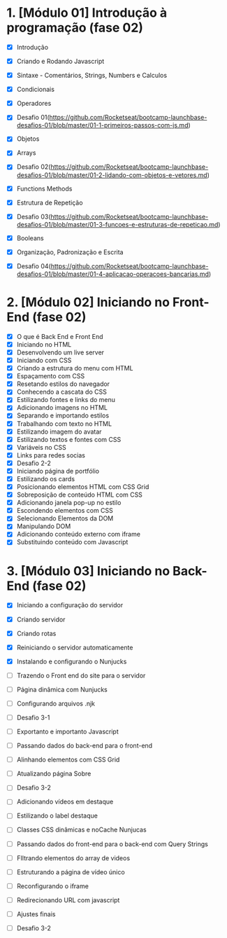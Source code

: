 
# 1. [Módulo 01] Introdução à programação (fase 02)

- [X] Introdução
- [X] Criando e Rodando Javascript
- [X] Sintaxe - Comentários, Strings, Numbers e Calculos
- [X] Condicionais
- [X] Operadores
- [X] Desafio 01(https://github.com/Rocketseat/bootcamp-launchbase-desafios-01/blob/master/01-1-primeiros-passos-com-js.md)
- [X] Objetos
- [X] Arrays
- [X] Desafio 02(https://github.com/Rocketseat/bootcamp-launchbase-desafios-01/blob/master/01-2-lidando-com-objetos-e-vetores.md)
- [X] Functions Methods
- [X] Estrutura de Repetição
- [X] Desafio 03(https://github.com/Rocketseat/bootcamp-launchbase-desafios-01/blob/master/01-3-funcoes-e-estruturas-de-repeticao.md)
- [X] Booleans
- [X] Organização, Padronização e Escrita
- [X] Desafio 04(https://github.com/Rocketseat/bootcamp-launchbase-desafios-01/blob/master/01-4-aplicacao-operacoes-bancarias.md)


# 2. [Módulo 02] Iniciando no Front-End (fase 02)

- [X] O que é Back End e Front End
- [X] Iniciando no HTML 
- [X] Desenvolvendo um live server
- [X] Iniciando com CSS
- [X] Criando a estrutura do menu com HTML
- [X] Espaçamento com CSS
- [X] Resetando estilos do navegador
- [X] Conhecendo a cascata do CSS
- [X] Estilizando fontes e links do menu
- [X] Adicionando imagens no HTML
- [X] Separando e importando estilos
- [X] Trabalhando com texto no HTML
- [X] Estilizando imagem do avatar
- [X] Estilizando textos e fontes com CSS
- [X] Variáveis no CSS
- [X] Links para redes socias
- [X] Desafio 2-2
- [X] Iniciando página de portfólio
- [X] Estilizando os cards
- [X] Posicionando elementos HTML com CSS Grid
- [X] Sobreposição de conteúdo HTML com CSS
- [X] Adicionando janela pop-up no estilo
- [X] Escondendo elementos com CSS
- [X] Selecionando Elementos da DOM
- [X] Manipulando DOM
- [X] Adicionando conteúdo externo com iframe
- [X] Substituindo conteúdo com Javascript

# 3. [Módulo 03] Iniciando no Back-End (fase 02)

- [X] Iniciando a configuração do servidor
- [X] Criando servidor
- [X] Criando rotas
- [X] Reiniciando o servidor automaticamente
- [X] Instalando e configurando o Nunjucks
- [ ] Trazendo o Front end do site para o servidor
- [ ] Página dinâmica com Nunjucks
- [ ] Configurando arquivos .njk
- [ ] Desafio 3-1
- [ ] Exportanto e importanto Javascript
- [ ] Passando dados do back-end para o front-end
- [ ] Alinhando elementos com CSS Grid
- [ ] Atualizando página Sobre
- [ ] Desafio 3-2
- [ ] Adicionando vídeos em destaque
- [ ] Estilizando o label destaque
- [ ] Classes CSS dinâmicas e noCache Nunjucas
- [ ] Passando dados do front-end para o back-end com Query Strings
- [ ] FIltrando elementos do array de videos
- [ ] Estruturando a página de vídeo único
- [ ] Reconfigurando o iframe
- [ ] Redirecionando URL com javascript
- [ ] Ajustes finais
- [ ] Desafio 3-2

